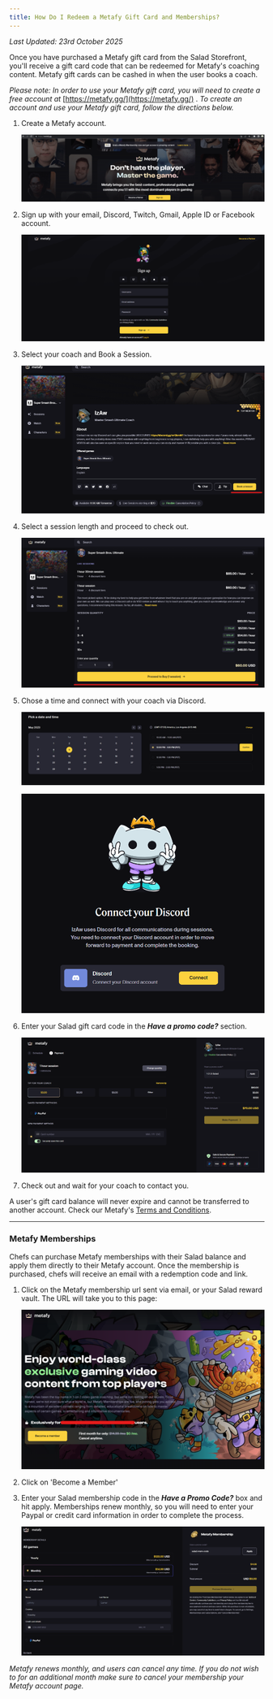 ```yaml
---
title: How Do I Redeem a Metafy Gift Card and Memberships?
---
```


_Last Updated: 23rd October 2025_

Once you have purchased a Metafy gift card from the Salad Storefront, you'll receive a gift card code that can be
redeemed for Metafy's coaching content. Metafy gift cards can be cashed in when the user books a coach.

_Please note: In order to use your Metafy gift card, you will need to create a free account at_
[https://metafy.gg/](https://metafy.gg/) . _To create an account and use your Metafy gift card, follow the directions
below._

1. Create a Metafy account.

   ![Screenshot of Metafy website](../../../../content/images/rewards/redeeming-your-rewards/metafy-gift-card-1.png)

2. Sign up with your email, Discord, Twitch, Gmail, Apple ID or Facebook account.

   ![Screenshot of Login page of Metafy website](../../../../content/images/rewards/redeeming-your-rewards/metafy-gift-card-2.png)

3. Select your coach and Book a Session.

   ![Screenshot of booking page](../../../../content/images/rewards/redeeming-your-rewards/metafy-gift-card-3.png)

4. Select a session length and proceed to check out.

   ![Screenshot of booking page selecting length](../../../../content/images/rewards/redeeming-your-rewards/metafy-gift-card-4.png)

5. Chose a time and connect with your coach via Discord.

   ![Screenshot of date and time selection options on Metafy website](../../../../content/images/rewards/redeeming-your-rewards/metafy-gift-card-5.png)

   ![Screenshot showing to connect your Discord account to metafy](../../../../content/images/rewards/redeeming-your-rewards/metafy-gift-card-6.png)

6. Enter your Salad gift card code in the **_Have a promo code?_** section.

   ![Screenshot of checkout page on Metafy website](../../../../content/images/rewards/redeeming-your-rewards/metafy-gift-card-7.png)

7. Check out and wait for your coach to contact you.

A user's gift card balance will never expire and cannot be transferred to another account. Check our Metafy's
[Terms and Conditions](https://metafy.notion.site/Metafy-Terms-of-Service-16472ffe2d0443b1bce4ce4ff43b7a1f).

---

### Metafy Memberships

Chefs can purchase Metafy memberships with their Salad balance and apply them directly to their Metafy account. Once the
membership is purchased, chefs will receive an email with a redemption code and link.

1. Click on the Metafy membership url sent via email, or your Salad reward vault. The URL will take you to this page:

   ![Screenshot of Metafy website landing page](../../../../content/images/rewards/redeeming-your-rewards/metafy-gift-card-8.png)

2. Click on 'Become a Member'

3. Enter your Salad membership code in the **_Have a Promo Code?_** box and hit apply. Memberships renew monthly, so you
   will need to enter your Paypal or credit card information in order to complete the process.

   ![Screenshot of checkout page on Metafy website](../../../../content/images/rewards/redeeming-your-rewards/metafy-gift-card-9.png)

_Metafy renews monthly, and users can cancel any time. If you do not wish to for an additional month make sure to cancel
your membership your Metafy account page._
